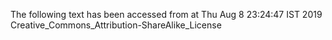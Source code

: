 The following text has been accessed from at Thu Aug 8 23:24:47 IST 2019
Creative_Commons_Attribution-ShareAlike_License
